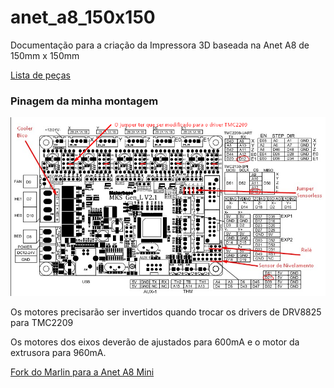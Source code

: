 # anet_a8_150x150
Documentação para a criação da Impressora 3D baseada na Anet A8 de 150mm x 150mm


[Lista de peças](https://docs.google.com/spreadsheets/d/166N1_jKjehIjcxCUM2Ibk8MToJvCky88ICG7slx1OKs/edit#gid=0)

### Pinagem da minha montagem
![Minha Montagem](/Pinout1.png "Minha Montagem")

Os motores precisarão ser invertidos quando trocar os drivers de DRV8825 para TMC2209

Os motores dos eixos deverão de ajustados para 600mA e o motor da extrusora para 960mA.

[Fork do Marlin para a Anet A8 Mini](https://github.com/edilsondsnerp/Marlin.git)
